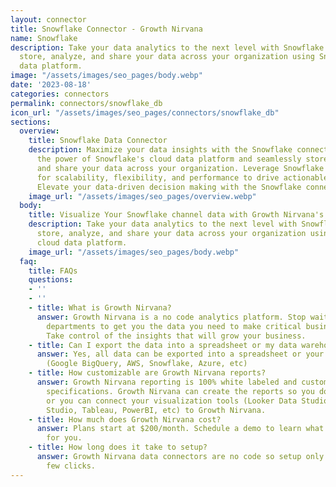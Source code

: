 ```yaml
---
layout: connector
title: Snowflake Connector - Growth Nirvana
name: Snowflake
description: Take your data analytics to the next level with Snowflake. Seamlessly
  store, analyze, and share your data across your organization using Snowflake's cloud
  data platform.
image: "/assets/images/seo_pages/body.webp"
date: '2023-08-18'
categories: connectors
permalink: connectors/snowflake_db
icon_url: "/assets/images/seo_pages/connectors/snowflake_db"
sections:
  overview:
    title: Snowflake Data Connector
    description: Maximize your data insights with the Snowflake connector. Unlock
      the power of Snowflake's cloud data platform and seamlessly store, analyze,
      and share your data across your organization. Leverage Snowflake's unique architecture
      for scalability, flexibility, and performance to drive actionable business intelligence.
      Elevate your data-driven decision making with the Snowflake connector.
    image_url: "/assets/images/seo_pages/overview.webp"
  body:
    title: Visualize Your Snowflake channel data with Growth Nirvana's Snowflake Connector
    description: Take your data analytics to the next level with Snowflake. Seamlessly
      store, analyze, and share your data across your organization using Snowflake's
      cloud data platform.
    image_url: "/assets/images/seo_pages/body.webp"
  faq:
    title: FAQs
    questions:
    - ''
    - ''
    - title: What is Growth Nirvana?
      answer: Growth Nirvana is a no code analytics platform. Stop waiting for other
        departments to get you the data you need to make critical business decisions.
        Take control of the insights that will grow your business.
    - title: Can I export the data into a spreadsheet or my data warehouse?
      answer: Yes, all data can be exported into a spreadsheet or your data warehouse
        (Google BigQuery, AWS, Snowflake, Azure, etc)
    - title: How customizable are Growth Nirvana reports?
      answer: Growth Nirvana reporting is 100% white labeled and customized to your
        specifications. Growth Nirvana can create the reports so you don’t have to
        or you can connect your visualization tools (Looker Data Studio/Google Data
        Studio, Tableau, PowerBI, etc) to Growth Nirvana.
    - title: How much does Growth Nirvana cost?
      answer: Plans start at $200/month. Schedule a demo to learn what plan is best
        for you.
    - title: How long does it take to setup?
      answer: Growth Nirvana data connectors are no code so setup only requires a
        few clicks.
---
```

